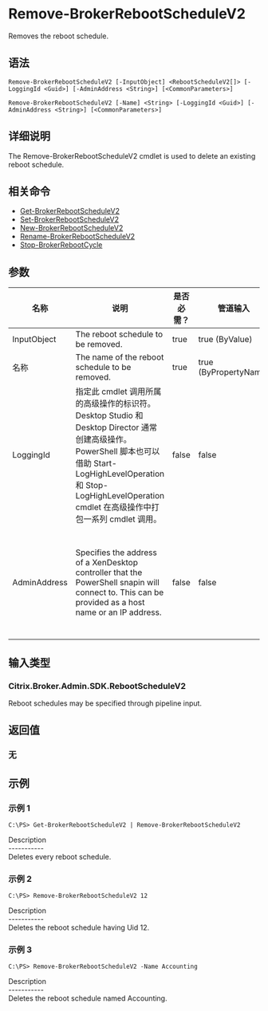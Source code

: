 # Remove-BrokerRebootScheduleV2

Removes the reboot schedule.

## 语法

    Remove-BrokerRebootScheduleV2 [-InputObject] <RebootScheduleV2[]> [-LoggingId <Guid>] [-AdminAddress <String>] [<CommonParameters>]
    
    Remove-BrokerRebootScheduleV2 [-Name] <String> [-LoggingId <Guid>] [-AdminAddress <String>] [<CommonParameters>]
    

## 详细说明

The Remove-BrokerRebootScheduleV2 cmdlet is used to delete an existing reboot schedule.

## 相关命令

- [Get-BrokerRebootScheduleV2](Get-BrokerRebootScheduleV2.html)
- [Set-BrokerRebootScheduleV2](Set-BrokerRebootScheduleV2.html)
- [New-BrokerRebootScheduleV2](New-BrokerRebootScheduleV2.html)
- [Rename-BrokerRebootScheduleV2](Rename-BrokerRebootScheduleV2.html)
- [Stop-BrokerRebootCycle](Stop-BrokerRebootCycle.html)

## 参数

| 名称           | 说明                                                                                                                                                                              | 是否必需？ | 管道输入                  | 默认值                                                                                    |
| ------------ | ------------------------------------------------------------------------------------------------------------------------------------------------------------------------------- | ----- | --------------------- | -------------------------------------------------------------------------------------- |
| InputObject  | The reboot schedule to be removed.                                                                                                                                              | true  | true (ByValue)        |                                                                                        |
| 名称           | The name of the reboot schedule to be removed.                                                                                                                                  | true  | true (ByPropertyName) |                                                                                        |
| LoggingId    | 指定此 cmdlet 调用所属的高级操作的标识符。 Desktop Studio 和 Desktop Director 通常创建高级操作。 PowerShell 脚本也可以借助 Start-LogHighLevelOperation 和 Stop-LogHighLevelOperation cmdlet 在高级操作中打包一系列 cmdlet 调用。 | false | false                 |                                                                                        |
| AdminAddress | Specifies the address of a XenDesktop controller that the PowerShell snapin will connect to. This can be provided as a host name or an IP address.                              | false | false                 | Localhost. Once a value is provided by any cmdlet, this value will become the default. |

## 输入类型

### Citrix.Broker.Admin.SDK.RebootScheduleV2

Reboot schedules may be specified through pipeline input.

## 返回值

### 无

## 示例

### 示例 1

    C:\PS> Get-BrokerRebootScheduleV2 | Remove-BrokerRebootScheduleV2
    

Description  
\---\---\-----  
Deletes every reboot schedule.

### 示例 2

    C:\PS> Remove-BrokerRebootScheduleV2 12
    

Description  
\---\---\-----  
Deletes the reboot schedule having Uid 12.

### 示例 3

    C:\PS> Remove-BrokerRebootScheduleV2 -Name Accounting
    

Description  
\---\---\-----  
Deletes the reboot schedule named Accounting.